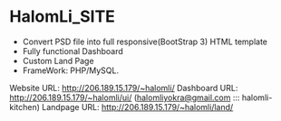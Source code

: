 # HalomLi_SITE
* Convert PSD file into full responsive(BootStrap 3) HTML template
* Fully functional Dashboard
* Custom Land Page
* FrameWork: PHP/MySQL.

Website URL: http://206.189.15.179/~halomli/
Dashboard URL: http://206.189.15.179/~halomli/ui/  (halomliyokra@gmail.com ::: halomli-kitchen)
Landpage URL: http://206.189.15.179/~halomli/land/

